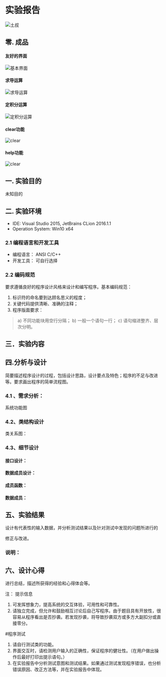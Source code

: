 
# 实验报告
![土叔](/images/ts14.jpg)
## 零. 成品

#### 友好的界面
![基本界面](/images/基本界面.png)

#### 求导运算
![求导运算](/images/求导运算.png)

#### 定积分运算
![定积分运算](/images/定积分运算.png)

#### clear功能
![clear](/images/clear.png)

#### help功能
![clear](/images/clear.png)

## 一. 实验目的
未知目的
## 二. 实验环境
- IDE: Visual Studio 2015, JetBrains CLion 2016.1.1
- Operation System: Win10 x64
### 2.1 编程语言和开发工具
- 编程语言： ANSI C/C++
- 开发工具： 可自行选择
### 2.2 编码规范
要求遵循良好的程序设计风格来设计和编写程序。基本编码规范：
1. 标识符的命名要到达顾名思义的程度；
2. 关键代码提供清晰、准确的注释；
3. 程序版面要求：
> a) 不同功能块用空行分隔；
b) 一般一个语句一行；
c) 语句缩进整齐、层次分明。

## 三．实验内容




## 四.分析与设计

简要描述程序设计的过程，包括设计思路，设计要点及特色；程序的不足与改进等。要求画出程序的简单流程图。

### 4.1 、需求分析：
 

系统功能图



### 4.2、类结构设计


类关系图：






### 4.3、细节设计

#### 接口设计：

#### 数据成员设计：

#### 成员函数：

#### 数据成员：

## 五、实验结果

设计有代表性的输入数据，并分析测试结果以及针对测试中发现的问题所进行的

修正与改进。



### 说明：


## 六、设计心得
进行总结，描述所获得的经验和心得体会等。









 注： 提示信息
1. 可发挥想象力，提高系统的交互体验，可用性和可靠性。
2. 请独立完成，但允许和鼓励相互讨论后自己写程序。由于题目具有开放性，很容易从程序看出是否抄袭。若发现抄袭，将导致抄袭双方或多方大副扣分或直接零分。

#程序测试
1. 请自行测试类的功能。
2. 界面交互时，请检测用户输入的正确性，保证程序的健壮性。（在用户做出操作后最好打印出提示语句。）
3. 在实验报告中分析测试意图和测试结果。如果通过测试发现程序错误，也分析错误原因、改正方法等，并在实验报告中体现。


